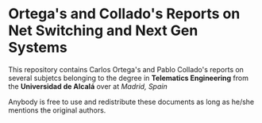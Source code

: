 # Ortega's and Collado's Reports on Net Switching and Next Gen Systems
This repository contains Carlos Ortega's and Pablo Collado's reports on several subjetcs belonging to the degree in **Telematics Engineering** from the **Universidad de Alcalá** over at *Madrid, Spain*

Anybody is free to use and redistribute these documents as long as he/she mentions the original authors.
